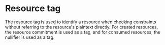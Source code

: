 # Resource tag

The resource tag is used to identify a resource when checking constraints without referring to the resource's plaintext directly. For created resources, the resource commitment is used as a tag, and for consumed resources, the nullifier is used as a tag. 
